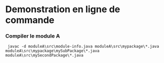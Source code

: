 # Demonstration en ligne de commande

### Compiler le module A
`
javac -d moduleA\src\module-info.java moduleA\src\mypackage\*.java moduleA\src\mypackage\mySubPackage\*.java moduleA\src\mySecondPackage\*.java`